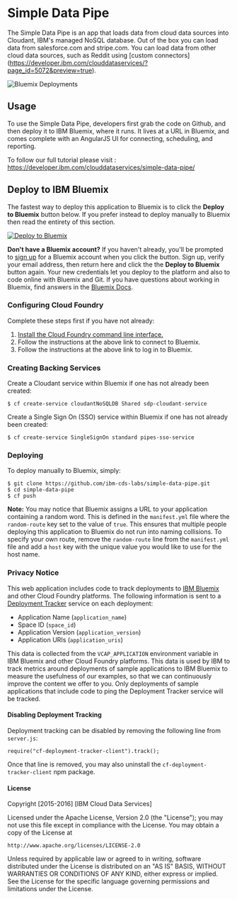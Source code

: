 # Simple Data Pipe 

The Simple Data Pipe is an app that loads data from cloud data sources into Cloudant, IBM's managed NoSQL database. Out of the box you can load data from salesforce.com and stripe.com. You can load data from other cloud data sources, such as Reddit using [custom connectors] (https://developer.ibm.com/clouddataservices/?page_id=5072&preview=true).

![Bluemix Deployments](https://deployment-tracker.mybluemix.net/stats/eff5ff771f3cfd9e9443463c383565a1/badge.svg)

## Usage
To use the Simple Data Pipe, developers first grab the code on Github, and then deploy it to IBM Bluemix, where it runs. It lives at a URL in Bluemix, and comes complete with an AngularJS UI for connecting, scheduling, and reporting. 

To follow our full tutorial please visit : https://developer.ibm.com/clouddataservices/simple-data-pipe/

## Deploy to IBM Bluemix

The fastest way to deploy this application to Bluemix is to click the **Deploy to Bluemix** button below. If you prefer instead to deploy manually to Bluemix then read the entirety of this section.

[![Deploy to Bluemix](https://deployment-tracker.mybluemix.net/stats/eff5ff771f3cfd9e9443463c383565a1/button.svg)](https://bluemix.net/deploy?repository=https://github.com/ibm-cds-labs/simple-data-pipe)

**Don't have a Bluemix account?** If you haven't already, you'll be prompted to [sign up](http://www.ibm.com/cloud-computing/bluemix/) for a Bluemix account when you click the button.  Sign up, verify your email address, then return here and click the the **Deploy to Bluemix** button again. Your new credentials let you deploy to the platform and also to code online with Bluemix and Git. If you have questions about working in Bluemix, find answers in the [Bluemix Docs](https://www.ng.bluemix.net/docs/).

### Configuring Cloud Foundry

Complete these steps first if you have not already:

1. [Install the Cloud Foundry command line interface.](https://www.ng.bluemix.net/docs/#starters/install_cli.html)
2. Follow the instructions at the above link to connect to Bluemix.
3. Follow the instructions at the above link to log in to Bluemix.

### Creating Backing Services

Create a Cloudant service within Bluemix if one has not already been created:

    $ cf create-service cloudantNoSQLDB Shared sdp-cloudant-service

Create a Single Sign On (SSO) service within Bluemix if one has not already been created:

    $ cf create-service SingleSignOn standard pipes-sso-service

### Deploying

To deploy manually to Bluemix, simply:

    $ git clone https://github.com/ibm-cds-labs/simple-data-pipe.git
    $ cd simple-data-pipe
    $ cf push

**Note:** You may notice that Bluemix assigns a URL to your application containing a random word. This is defined in the `manifest.yml` file where the `random-route` key set to the value of `true`. This ensures that multiple people deploying this application to Bluemix do not run into naming collisions. To specify your own route, remove the `random-route` line from the `manifest.yml` file and add a `host` key with the unique value you would like to use for the host name.

### Privacy Notice

This web application includes code to track deployments to [IBM Bluemix](https://www.bluemix.net/) and other Cloud Foundry platforms. The following information is sent to a [Deployment Tracker](https://github.com/cloudant-labs/deployment-tracker) service on each deployment:

* Application Name (`application_name`)
* Space ID (`space_id`)
* Application Version (`application_version`)
* Application URIs (`application_uris`)

This data is collected from the `VCAP_APPLICATION` environment variable in IBM Bluemix and other Cloud Foundry platforms. This data is used by IBM to track metrics around deployments of sample applications to IBM Bluemix to measure the usefulness of our examples, so that we can continuously improve the content we offer to you. Only deployments of sample applications that include code to ping the Deployment Tracker service will be tracked.

#### Disabling Deployment Tracking

Deployment tracking can be disabled by removing the following line from `server.js`:

```
require("cf-deployment-tracker-client").track();
```

Once that line is removed, you may also uninstall the `cf-deployment-tracker-client` npm package.

#### License 

Copyright [2015-2016] [IBM Cloud Data Services]

Licensed under the Apache License, Version 2.0 (the "License");
you may not use this file except in compliance with the License.
You may obtain a copy of the License at

    http://www.apache.org/licenses/LICENSE-2.0

Unless required by applicable law or agreed to in writing, software
distributed under the License is distributed on an "AS IS" BASIS,
WITHOUT WARRANTIES OR CONDITIONS OF ANY KIND, either express or implied.
See the License for the specific language governing permissions and
limitations under the License.
